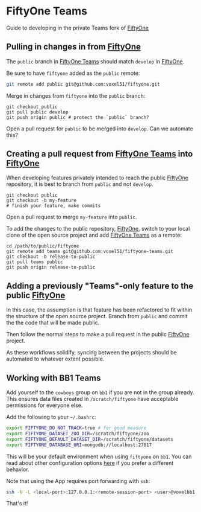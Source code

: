 # FiftyOne Teams

Guide to developing in the private Teams fork of
[FiftyOne](https://github.com/voxel51/fiftyone)

## Pulling in changes in from [FiftyOne](https://github.com/voxel51/fiftyone)

The `public` branch in
[FiftyOne Teams](https://github.com/voxel51/fiftyone-teams) should match
`develop` in [FiftyOne](https://github.com/voxel51/fiftyone).

Be sure to have `fiftyone` added as the `public` remote:

```sh
git remote add public git@github.com:voxel51/fiftyone.git
```

Merge in changes from `fiftyone` into the `public` branch:

```
git checkout public
git pull public develop
git push origin public # protect the `public` branch?
```

Open a pull request for `public` to be merged into `develop`. Can we automate
this?

## Creating a pull request from [FiftyOne Teams](https://github.com/voxel51/fiftyone-teams) into [FiftyOne](https://github.com/voxel51/fiftyone)

When developing features privately intended to reach the public
[FiftyOne](https://github.com/voxel51/fiftyone) repository, it is best to
branch from `public` and not `develop`.

```
git checkout public
git checkout -b my-feature
# finish your feature, make commits
```

Open a pull request to merge `my-feature` into `public`.

To add the changes to the public repository,
[FiftyOne](https://github.com/voxel51/fiftyone), switch to your local clone of
the open source project and add
[FiftyOne Teams](https://github.com/voxel51/fiftyone-teams) as a remote:

```
cd /path/to/public/fiftyone
git remote add teams git@github.com:voxel51/fiftyone-teams.git
git checkout -b release-to-public
git pull teams public
git push origin release-to-public
```

## Adding a previously "Teams"-only feature to the public [FiftyOne](https://github.com/voxel51/fiftyone)

In this case, the assumption is that feature has been refactored to fit within
the structure of the open source project. Branch from `public` and commit the
the code that will be made public.

Then follow the normal steps to make a pull request in the public
[FiftyOne](https://github.com/voxel51/fiftyone) project.

As these workflows solidify, syncing between the projects should be automated
to whatever extent possible.

## Working with BB1 Teams

Add yourself to the `cowboys` group on `bb1` if you are not in the group
already. This ensures data files created in `/scratch/fiftyone` have acceptable
permissions for everyone else.

Add the following to your `~/.bashrc`:

```sh
export FIFTYONE_DO_NOT_TRACK=true # for good measure
export FIFTYONE_DATASET_ZOO_DIR=/scratch/fiftyone/zoo
export FIFTYONE_DEFAULT_DATASET_DIR=/scratch/fiftyone/datasets
export FIFTYONE_DATABASE_URI=mongodb://localhost:27017
```

This will be your default environment when using `fiftyone` on `bb1`. You can
read about other configuration options
[here](https://voxel51.com/docs/fiftyone/user_guide/config.html) if you prefer
a different behavior.

Note that using the App requires port forwarding with `ssh`:

```sh
ssh -N -L <local-port>:127.0.0.1:<remote-session-port> <user>@voxelbb1.ddns.net
```

That's it!
